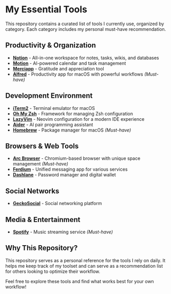 # My Essential Tools

This repository contains a curated list of tools I currently use, organized by category. Each category includes my personal must-have recommendation.

## Productivity & Organization

- **[Notion](https://www.notion.so/)** - All-in-one workspace for notes, tasks, wikis, and databases
- **[Motion](https://get.usemotion.com/94irv08n8ksm)** - AI-powered calendar and task management
- **[Merciapp](https://merci.com/)** - Gratitude and appreciation tool
- **[Alfred](https://www.alfredapp.com/)** - Productivity app for macOS with powerful workflows *(Must-have)*

## Development Environment

- **[iTerm2](https://iterm2.com/)** - Terminal emulator for macOS
- **[Oh My Zsh](https://ohmyz.sh/)** - Framework for managing Zsh configuration
- **[LazyVim](https://www.lazyvim.org/)** - Neovim configuration for a modern IDE experience
- **[Aider](https://aider.chat/)** - AI pair programming assistant
- **[Homebrew](https://brew.sh/)** - Package manager for macOS *(Must-have)*

## Browsers & Web Tools

- **[Arc Browser](https://arc.net/)** - Chromium-based browser with unique space management *(Must-have)*
- **[Ferdium](https://ferdium.org/)** - Unified messaging app for various services
- **[Dashlane](https://www.dashlane.com/cs/jiyB01HKIBLn)** - Password manager and digital wallet

## Social Networks

- **[GeckoSocial](https://www.geckosocial.app?via=gabrielpic)** - Social networking platform

## Media & Entertainment

- **[Spotify](https://www.spotify.com/)** - Music streaming service *(Must-have)*

## Why This Repository?

This repository serves as a personal reference for the tools I rely on daily. It helps me keep track of my toolset and can serve as a recommendation list for others looking to optimize their workflow.

Feel free to explore these tools and find what works best for your own workflow!
